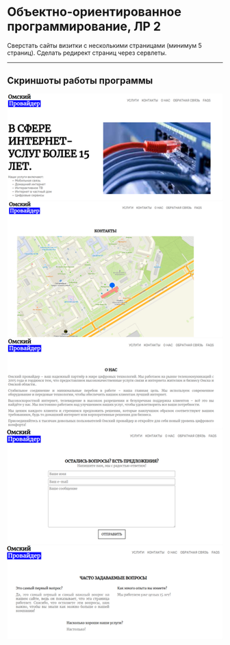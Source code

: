 # Объектно-ориентированное программирование, ЛР 2
Сверстать сайты визитки с несколькими страницами (минимум 5 страниц). Сделать редирект страниц через сервлеты.

<hr>

## Скриншоты работы программы
![Screenshot_1](screenshots/1.png)<br>
![Screenshot_2](screenshots/2.png)<br>
![Screenshot_3](screenshots/3.png)<br>
![Screenshot_4](screenshots/4.png)<br>
![Screenshot_5](screenshots/5.png)<br>
